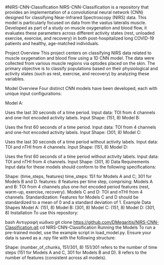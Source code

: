 #NIRS-CNN-Classification
NIRS-CNN-Classification is a repository that provides an implementation of a convolutional neural network (CNN) designed for classifying Near-Infrared Spectroscopy (NIRS) data. This model is particularly focused on data from the vastus lateralis muscle. Developed as part of a study on muscle oxygenation and blood flow, it evaluates these parameters across different activity states (rest, unloaded exercise, exercise, and recovery) in both post-hospitalized long COVID-19 patients and healthy, age-matched individuals.

Project Overview
This project centers on classifying NIRS data related to muscle oxygenation and blood flow using a 1D CNN model. The data were collected from various muscle regions via optodes placed on the skin. The primary objective is to classify populations based on their physiological and activity states (such as rest, exercise, and recovery) by analyzing these variables.

Model Overview
Four distinct CNN models have been developed, each with unique input configurations:

Model A:

Uses the last 30 seconds of a time period.
Input data: TOI from 4 channels and one-hot encoded activity labels.
Input Shape: (151, 8)
Model B:

Uses the first 60 seconds of a time period.
Input data: TOI from 4 channels and one-hot encoded activity labels.
Input Shape: (301, 8)
Model C:

Uses the last 30 seconds of a time period without activity labels.
Input data: TOI and nTHI from 4 channels.
Input Shape: (151, 8)
Model D:

Uses the first 60 seconds of a time period without activity labels.
Input data: TOI and nTHI from 4 channels.
Input Shape: (301, 8)
Data Requirements
Input data for these models should conform to the following specifications:

Shape: (time_steps, features)
time_steps: 151 for Models A and C; 301 for Models B and D.
features: 8 features per time step, comprising:
Models A and B: TOI from 4 channels plus one-hot encoded period features (rest, warm-up, exercise, recovery).
Models C and D: TOI and nTHI from 4 channels.
Standardization: Features for Models C and D should be standardized to a mean of 0 and a standard deviation of 1.
Example Data Shapes
Model A: (151, 8)
Model B: (301, 8)
Model C: (151, 8)
Model D: (301, 8)
Installation
To use this repository:

bash
Αντιγραφή κώδικα
git clone https://github.com/DMegaritis/NIRS-CNN-Classification.git
cd NIRS-CNN-Classification
Running the Models
To run a pre-trained model, use the example script in load_model.py. Ensure your data is saved as a .npy file with the following structure:

Shape: (number_of_chunks, 151/301, 8)
151/301 refers to the number of time steps (151 for Models A and C, 301 for Models B and D).
8 refers to the number of features (consistent across all models).
